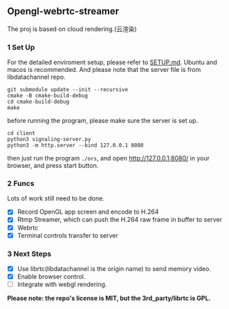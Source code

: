 ## Opengl-webrtc-streamer

The proj is based on cloud rendering.(云渲染)

### 1 Set Up 
For the detailed enviroment setup, please refer to [SETUP.md](./docs/SETUP.md).
Ubuntu and macos is recommended.
And please note that the server file is from libdatachannel repo.

```shell
git submodule update --init --recursive
cmake -B cmake-build-debug
cd cmake-build-debug
make
```
before running the program, please make sure the server is set up. 
```shell
cd client
python3 signaling-server.py
python3 -m http.server --bind 127.0.0.1 8080
```
then just run the program `./ors`, and open http://127.0.0.1:8080/ in your browser, and press start button.

### 2 Funcs

Lots of work still need to be done.

- [x] Record OpenGL app screen and encode to H.264
- [x] Rtmp Streamer, which can push the H.264 raw frame in buffer to server
- [x] Webrtc
- [x] Terminal controls transfer to server

### 3 Next Steps
- [x] Use librtc(libdatachannel is the origin name) to send memory video.
- [x] Enable browser control.
- [ ] Integrate with webgl rendering.

**Please note: the repo's license is MIT, but the 3rd_party/librtc is GPL.**

